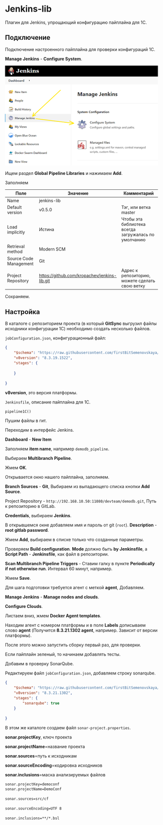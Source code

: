 # Jenkins-lib

Плагин для Jenkins, упрощающий конфигурацию пайплайна для 1С.

## Подключение 

Подключение настроенного пайплайна для проверки конфигураций 1С.

**Manage Jenkins** - **Configure System**.

![Alt text](images/jenkins-jenkins-lib-add-pipeline.png)

Ищем раздел **Global Pipeline Libraries** и нажимаем **Add**.

Заполняем

| Поле | Значение | Комментарий |
|-|-|-|
| Name | jenkins-lib | |
| Default version | v0.5.0 | Тэг, или ветка master |
| Load implicitly | Истина | Чтобы эта библиотека всегда загружалась по умолчанию |
| Retrieval method | Modern SCM | |
| Source Code Management | Git | |
| Project Repository | https://github.com/kropachev/jenkins-lib.git | Адрес к репозиторию, можете сделать свою ветку |

Сохраняем.

## Настройка 

В каталоге с репозиторием проекта (в который **GitSync** выгрузил файлы исходники конфигурации 1С) необходимо создать несколько файлов.

`jobConfiguration.json`, конфигурационный файл:

```json
{
    "$schema": "https://raw.githubusercontent.com/firstBitSemenovskaya/jenkins-lib/master/resources/schema.json",
    "v8version": "8.3.19.1522",
    "stages": {
        
    }

}
```
**v8version**, это версия платформы.

`Jenkinsfile`, описание пайплайна для 1С.

```
pipeline1C()
```


Пушим файлы в гит.

Переходим в интерфейс Jenkins.

**Dashboard** - **New Item**

Заполняем **item name**, например `demodb_pipeline`.

Выбираем **Multibranch Pipeline**.

Жмем **OK**.

Открывается окно нашего пайплайна, заполняем.

**Branch Sources** - **Git**, Выбираем из выпадающего списка кнопки **Add Source**.

Project Repository - `http://192.168.10.50:11080/devteam/demodb.git`, Путь к репозиторию в GitLab.

**Credentials**, выбираем **Jenkins**.

В открывшемся окне добавляем имя и пароль от git (`root`). **Description** - **root gitlab password**.

Жмем **Add**, выбираем в списке только что созданные параметры.

Проверяем **Build configuration**. **Mode** должно быть **by Jenkinsfile**, а **Script Path** - **Jenkinsfile**, как файл в репозитории.

**Scan Multibranch Pipeline Triggers** - Ставим галку в пункте **Periodically if not otherwise run**. Интервал 60 минут, например.

Жмем **Save**.

Для шага подготовки требуется агент с меткой **agent**, Добавляем.

**Manage Jenkins** - **Manage nodes and clouds**.

**Configure Clouds**.

Листаем вниз, жмем **Docker Agent templates**.

Находим агент с номером платформы и в поле **Labels** дописываем слово **agent** (Получится **8.3.21.1302 agent**, например. Зависит от версии платформы).

После этого можно запустить сборку первый раз, для проверки.

Если пайплайн зеленый, то начинаем добавлять тесты.

Добавим в проверку SonarQube.

Редактируем файл `jobConfiguration.json`, добавляем строку sonarqube.

```json
{
    "$schema": "https://raw.githubusercontent.com/firstBitSemenovskaya/jenkins-lib/master/resources/schema.json",
    "v8version": "8.3.21.1302",
    "stages": {
        "sonarqube": true
    }

}
```

В этом же каталоге создаем файл `sonar-project.properties`.

**sonar.projectKey**, ключ проекта

**sonar.projectName**=название проекта

**sonar.sources**=путь к исходникам

**sonar.sourceEncoding**=кодировка исходников

**sonar.inclusions**=маска анализируемых файлов

```
sonar.projectKey=democonf
sonar.projectName=DemoConf

sonar.sources=src/cf

sonar.sourceEncoding=UTF 8

sonar.inclusions=**/*.bsl
```